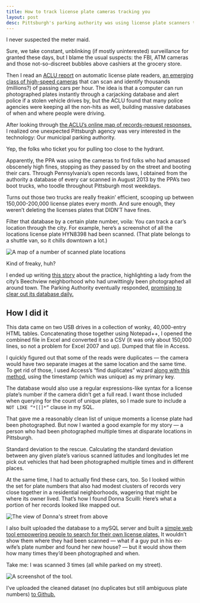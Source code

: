 ```yaml
---
title: How to track license plate cameras tracking you
layout: post
desc: Pittsburgh's parking authority was using license plate scanners to find scofflaws. But they also were keeping the data.
---
```

I never suspected the meter maid. 

Sure, we take constant, unblinking (if mostly uninterested) surveillance for granted these days, but I blame the usual suspects: the FBI, ATM cameras and those not-so-discreet bubbles above cashiers at the grocery store.

Then I read an [ACLU report](https://www.aclu.org/alpr) on automatic license plate readers, [an emerging class of high-speed cameras](http://en.wikipedia.org/wiki/Automatic_number_plate_recognition) that can scan and identify thousands (millions?) of passing cars per hour. The idea is that a computer can run photographed plates instantly through a carjacking database and alert police if a stolen vehicle drives by, but the ACLU found that many police agencies were keeping all the non-hits as well, building massive databases of when and where people were driving.

After looking through [the ACLU’s online map of records-request responses,](https://www.aclu.org/maps/automatic-license-plate-reader-documents-interactive-map) I realized one unexpected Pittsburgh agency was very interested in the technology: Our municipal parking authority.

Yep, the folks who ticket you for pulling too close to the hydrant.

Apparently, the PPA was using the cameras to find folks who had amassed obscenely high fines, stopping as they passed by on the street and booting their cars. Through Pennsylvania’s open records laws, I obtained from the authority a database of every car scanned in August 2013 by the PPA’s two boot trucks, who toodle throughout Pittsburgh most weekdays.

Turns out those two trucks are really freakin’ efficient, scooping up between 150,000-200,000 license plates every month. And sure enough, they weren’t deleting the licenses plates that DIDN’T have fines.

Filter that database by a certain plate number, voila: You can track a car’s location through the city. For example, here’s a screenshot of all the locations license plate HYN8398 had been scanned. (That plate belongs to a shuttle van, so it chills downtown a lot.)

![A map of a number of scanned plate locations]({{site.url}}/assets/license-plate-1.jpg)

Kind of freaky, huh?

I ended up writing [this story](http://www.post-gazette.com/neighborhoods-city/2013/09/22/Pittsburgh-s-parking-authority-snaps-200K-motorists-a-month/stories/201309220010) about the practice, highlighting a lady from the city’s Beechview neighborhood who had unwittingly been photographed all around town. The Parking Authority eventually responded, [promising to clear out its database daily.](http://www.post-gazette.com/neighborhoods-city/2013/10/17/Pittsburgh-license-plate-data-on-lockdown/stories/201310170254)

## How I did it

This data came on two USB drives in a collection of wonky, 40,000-entry HTML tables. Concatenating those together using Notepad++, I opened the combined file in Excel and converted it so a CSV (it was only about 150,000 lines, so not a problem for Excel 2007 and up). Dumped that file in Access.

I quickly figured out that some of the reads were duplicates — the camera would have two separate images at the same location and the same time. To get rid of those, I used Access’s “find duplicates” wizard [along with this method,](http://www.techrepublic.com/article/eliminate-duplicate-records-with-this-built-in-access-query/) using the timestamp (which was unique) as my primary key.

The database would also use a regular expressions-like syntax for a license plate’s number if the camera didn’t get a full read. I want those included when querying for the count of unique plates, so I made sure to include a `NOT LIKE “*[[]*”` clause in my SQL.

That gave me a reasonably clean list of unique moments a license plate had been photographed. But now I wanted a good example for my story — a person who had been photographed multiple times at disparate locations in Pittsburgh.

Standard deviation to the rescue. Calculating the standard deviation between any given plate’s various scanned latitudes and longitudes let me pick out vehicles that had been photographed multiple times and in different places.

At the same time, I had to actually find these cars, too. So I looked within the set for plate numbers that also had modest clusters of records very close together in a residential neighborhoods, wagering that might be where its owner lived. That’s how I found Donna Scuilli: Here’s what a portion of her records looked like mapped out.

![The view of Donna's street from above]({{site.url}}/assets/gbs-car-detail.jpg)

I also built uploaded the database to a mySQL server and built a [simple web tool empowering people to search for their own license plates.](http://newsinteractive.post-gazette.com/tracking/) It wouldn’t show them where they had been scanned — what if a guy put in his ex-wife’s plate number and found her new house? — but it would show them how many times they’d been photographed and when.

Take me: I was scanned 3 times (all while parked on my street).

![A screenshot of the tool.]({{site.url}}/assets/scan-app-closeup.jpg)

I’ve uploaded the cleaned dataset (no duplicates but still ambiguous plate numbers) [to Github.](https://github.com/arm5077/pgh-ALPR-records)